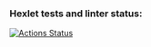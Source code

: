 ### Hexlet tests and linter status:
[![Actions Status](https://github.com/YuliaPie/python-project-49/actions/workflows/hexlet-check.yml/badge.svg)](https://github.com/YuliaPie/python-project-49/actions)